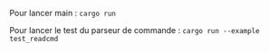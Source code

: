 Pour lancer main : `cargo run`

Pour lancer le test du parseur de commande : `cargo run --example test_readcmd`
